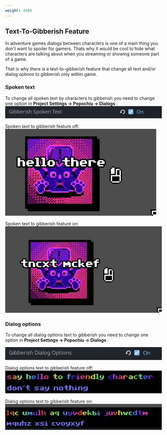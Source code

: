 ```yaml
---
weight: 4560
---
```


## Text-To-Gibberish Feature

In adventure games dialogs between characters is one of a main thing you don't want to spoiler for gamers. Thats why it would be cool to hide what characters are talking about when you streaming or showing someone part of a game.

That is why there is a text-to-gibberish feature that change all text and/or dialog options to gibberish only within game.

### Spoken text

To change all spoken text by characters to gibberish you need to change one option in **Project Settings -> Popochiu -> Dialogs** :
![Spoken text to gibberish of](../../assets/images/how-to-develop-a-game/adv_tech_talk_gibberish_setting.png "Spoken text feature")

	
Spoken text to gibberish feature off:
![Spoken text to gibberish of](../../assets/images/how-to-develop-a-game/adv_tech_talk_gibberish_off.png "Talking character without gibberish on")

Spoken text to gibberish feature on:
![Spoken text to gibberish on](../../assets/images/how-to-develop-a-game/adv_tech_talk_gibberish_on.png "Talking character without gibberish on")

### Dialog options
To change all dialog options text to gibberish you need to change one option in **Project Settings -> Popochiu -> Dialogs** :

![Dialog options to gibberish toggle](../../assets/images/how-to-develop-a-game/adv_tech_dialog_option_setting.png "Dialog option feature")

Dialog options text to gibberish feature off:
![Dialog options to gibberish off](../../assets/images/how-to-develop-a-game/adv_tech_dialog_options_gibberish_off.png "Talking character without gibberish on")

Dialog options text to gibberish feature on:
![Dialog options to gibberish on](../../assets/images/how-to-develop-a-game/adv_tech_dialog_options_gibberish_on.png "Talking character without gibberish on")